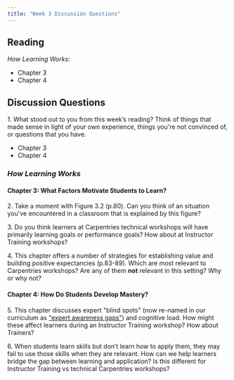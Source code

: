 ```yaml
---
title: "Week 3 Discussion Questions"
---
```


## Reading
*How Learning Works*: 
- Chapter 3
- Chapter 4

## Discussion Questions
1\. What stood out to you from this week’s reading? Think of things that made sense in light of your own experience, things you're not convinced of, or questions that you have.
* Chapter 3
* Chapter 4

### _How Learning Works_
#### Chapter 3: What Factors Motivate Students to Learn?

2\. Take a moment with Figure 3.2 (p.80). Can you think of an situation you've encountered in a classroom that is explained 
by this figure?

3\. Do you think learners at Carpentries technical workshops will have primarily learning goals or performance goals? How about at Instructor Training workshops?

4\. This chapter offers a number of strategies for establishing value and building positive expectancies (p.83-89). Which are most relevant to Carpentries workshops? Are any of them **not** relevant in this setting? Why or why not?

#### Chapter 4: How Do Students Develop Mastery?
5\. This chapter discusses expert "blind spots" (now re-named in our curriculum as ["expert awareness gaps"](https://carpentries.github.io/instructor-training/03-expertise/index.html#expert-awareness-gap)) and cognitive load. 
How might these affect learners during an Instructor Training workshop? How about Trainers?

6\. When students learn skills but don’t learn how to apply them, they may fail to use those skills when they are relevant. 
How can we help learners bridge the gap between learning and application? Is this different for Instructor Training vs technical Carpentries workshops?


